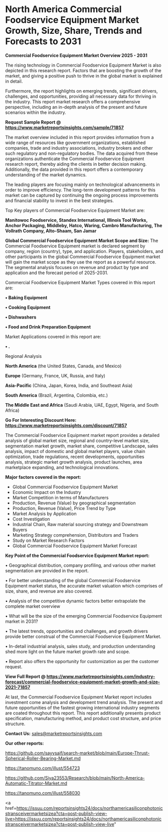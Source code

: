 # North America Commercial Foodservice Equipment Market Growth, Size, Share, Trends and Forecasts to 2031

<Strong> Commercial Foodservice Equipment Market Overview 2025 - 2031</strong>

The rising technology in Commercial Foodservice Equipment Market is also depicted in this research report. Factors that are boosting the growth of the market, and giving a positive push to thrive in the global market is explained in detail.

Furthermore, the report highlights on emerging trends, significant drivers, challenges, and opportunities, providing all necessary data for thriving in the industry. This report market research offers a comprehensive perspective, including an in-depth analysis of the present and future scenarios within the industry.

<strong>Request Sample Report @ <a href=https://www.marketreportsinsights.com/sample/71857>https://www.marketreportsinsights.com/sample/71857</a></strong>

The market overview included in this report provides information from a wide range of resources like government organizations, established companies, trade and industry associations, industry brokers and other such regulatory and non-regulatory bodies. The data acquired from these organizations authenticate the Commercial Foodservice Equipment research report, thereby aiding the clients in better decision making. Additionally, the data provided in this report offers a contemporary understanding of the market dynamics.

The leading players are focusing mainly on technological advancements in order to improve efficiency. The long-term development patterns for this market can be captured by continuing the ongoing process improvements and financial stability to invest in the best strategies.

Top Key players of Commercial Foodservice Equipment Market are:

<strong>Manitowoc Foodservice, Standex International, Illinois Tool Works, Anchor Packaging, Middleby, Hatco, Waring, Cambro Manufacturing, The Vollrath Company, Alto-Shaam, San Jamar</strong>

<strong><b>Global Commercial Foodservice Equipment Market Scope and Size:</b></strong>
The Commercial Foodservice Equipment market is declared segment by company, region (country), type, and application. Players, stakeholders, and other participants in the global Commercial Foodservice Equipment market will gain the market scope as they use the report as a powerful resource. The segmental analysis focuses on revenue and product by type and application and the forecast period of 2025-2031.

Commercial Foodservice Equipment Market Types covered in this report are:

<strong>• Baking Equipment

• Cooking Equipment

• Dishwashers

• Food and Drink Preparation Equipment</strong>

Market Applications covered in this report are:

<strong>• .</strong> 

Regional Analysis

<strong>North America</strong> (the United States, Canada, and Mexico)

<strong>Europe</strong> (Germany, France, UK, Russia, and Italy)

<strong>Asia-Pacific</strong> (China, Japan, Korea, India, and Southeast Asia)

<strong>South America</strong> (Brazil, Argentina, Colombia, etc.)

<strong>The Middle East and Africa</strong> (Saudi Arabia, UAE, Egypt, Nigeria, and South Africa)

<strong>Go For Interesting Discount Here: <a href=https://www.marketreportsinsights.com/discount/71857>https://www.marketreportsinsights.com/discount/71857</a></strong>

The Commercial Foodservice Equipment market report provides a detailed analysis of global market size, regional and country-level market size, segmentation market growth, market share, competitive Landscape, sales analysis, impact of domestic and global market players, value chain optimization, trade regulations, recent developments, opportunities analysis, strategic market growth analysis, product launches, area marketplace expanding, and technological innovations.

<strong><b>Major factors covered in the report:</b></strong>
<ul>
  <li>Global Commercial Foodservice Equipment Market </li>
  <li>Economic Impact on the Industry</li>
  <li>Market Competition in terms of Manufacturers</li>
  <li>Production, Revenue (Value) by geographical segmentation</li>
  <li>Production, Revenue (Value), Price Trend by Type</li>
  <li>Market Analysis by Application</li>
  <li>Cost Investigation</li>
  <li>Industrial Chain, Raw material sourcing strategy and Downstream Buyers</li>
  <li>Marketing Strategy comprehension, Distributors and Traders</li>
  <li>Study on Market Research Factors</li>
  <li>Global Commercial Foodservice Equipment Market Forecast</li>
</ul>

<strong><b>Key Point of the Commercial Foodservice Equipment Market report:</b></strong>

• Geographical distribution, company profiling, and various other market segmentation are provided in the report.

• For better understanding of the global Commercial Foodservice Equipment market status, the accurate market valuation which comprises of size, share, and revenue are also covered.

• Analysis of the competitive dynamic factors better extrapolate the complete market overview

• What will be the size of the emerging Commercial Foodservice Equipment market in 2031?

• The latest trends, opportunities and challenges, and growth drivers provide better construal of the Commercial Foodservice Equipment Market.

• In-detail industrial analysis, sales study, and production understanding shed more light on the future market growth rate and scope.

• Report also offers the opportunity for customization as per the customer request.

<strong><b>View Full Report @ <a href=https://www.marketreportsinsights.com/industry-forecast/commercial-foodservice-equipment-market-growth-and-size-2021-71857>https://www.marketreportsinsights.com/industry-forecast/commercial-foodservice-equipment-market-growth-and-size-2021-71857</a></b></strong>


At last, the Commercial Foodservice Equipment Market report includes investment come analysis and development trend analysis. The present and future opportunities of the fastest growing international industry segments are coated throughout this report. This report additionally presents product specification, manufacturing method, and product cost structure, and price structure.

<strong>Contact Us:</strong>
sales@marketreportsinsights.com

<strong>Our other reports:</strong>

<a href=https://github.com/sayysaif/search-market/blob/main/Europe-Thrust-Spherical-Roller-Bearing-Market.md>https://github.com/sayysaif/search-market/blob/main/Europe-Thrust-Spherical-Roller-Bearing-Market.md</a>

<a href=https://tanomuno.com/illust/554723>https://tanomuno.com/illust/554723</a>

<a href=https://github.com/Siya23553/Research/blob/main/North-America-Automatic-Titrator-Market.md>https://github.com/Siya23553/Research/blob/main/North-America-Automatic-Titrator-Market.md</a>

<a href=https://tanomuno.com/illust/558030>https://tanomuno.com/illust/558030</a>

<a href=https://issuu.com/reportsinsights24/docs/northamericasiliconphotonicstransceivermarketsizea?cta=post-publish-view-live>https://issuu.com/reportsinsights24/docs/northamericasiliconphotonicstransceivermarketsizea?cta=post-publish-view-live</a>"
